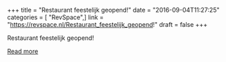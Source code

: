 +++
title = "Restaurant feestelijk geopend!"
date = "2016-09-04T11:27:25"
categories = [ "RevSpace",]
link = "https://revspace.nl/Restaurant_feestelijk_geopend!"
draft = false
+++

<div class="mw-content-ltr mw-parser-output" dir="ltr" lang="en-GB"><p><a class="mw-selflink selflink">Restaurant feestelijk geopend!</a>
</p></div>

[Read more](https://revspace.nl/Restaurant_feestelijk_geopend!)